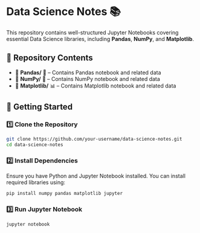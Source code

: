 # Data Science Notes 📚  

This repository contains well-structured Jupyter Notebooks covering essential Data Science libraries, including **Pandas**, **NumPy**, and **Matplotlib**. 
## 📂 Repository Contents  

- 📁 **Pandas/** 🐼 – Contains Pandas notebook and related data  
- 📁 **NumPy/** 🔢 – Contains NumPy notebook and related data  
- 📁 **Matplotlib/** 📊 – Contains Matplotlib notebook and related data  


## 🚀 Getting Started  

### 1️⃣ Clone the Repository  
```bash
git clone https://github.com/your-username/data-science-notes.git
cd data-science-notes
```

### 2️⃣ Install Dependencies  
Ensure you have Python and Jupyter Notebook installed. You can install required libraries using:  
```bash
pip install numpy pandas matplotlib jupyter
```

### 3️⃣ Run Jupyter Notebook  
```bash
jupyter notebook
```
